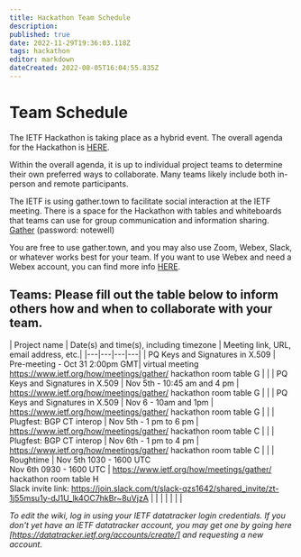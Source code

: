 ```yaml
---
title: Hackathon Team Schedule
description: 
published: true
date: 2022-11-29T19:36:03.118Z
tags: hackathon
editor: markdown
dateCreated: 2022-08-05T16:04:55.835Z
---
```


# Team Schedule

The IETF Hackathon is taking place as a hybrid event. The overall agenda for the Hackathon is [HERE](https://wiki.ietf.org/en/meeting/115/hackathon).

Within the overall agenda, it is up to individual project teams to determine their own preferred ways to collaborate. Many teams likely include both in-person and remote participants.

The IETF is using gather.town to facilitate social interaction at the IETF meeting. There is a space for the Hackathon with tables and whiteboards that teams can use for group communication and information sharing. [Gather](https://gather.town/app/L4fNNdm1NJa1sE2v/ietf)  (password: notewell)


You are free to use gather.town, and you may also use Zoom, Webex, Slack, or whatever works best for your team. If you want to use Webex and need a Webex account, you can find more info [HERE](https://wiki.ietf.org/en/meeting/115/hackathon#Webexsessionsforteams).

## Teams: Please fill out the table below to inform others how and when to collaborate with your team.

| Project name | Date(s) and time(s), including timezone | Meeting link, URL, email address, etc.|
|---|---|---|---|
|  PQ Keys and Signatures in X.509 |  Pre-meeting - Oct 31 2:00pm GMT|  virtual meeting https://www.ietf.org/how/meetings/gather/ hackathon room table G |   |
|  PQ Keys and Signatures in X.509   | Nov 5th - 10:45 am and 4 pm  | https://www.ietf.org/how/meetings/gather/ hackathon room table G  |   |
| PQ Keys and Signatures in X.509  | Nov 6 - 10am and 1pm  |  https://www.ietf.org/how/meetings/gather/ hackathon room table G  |   |
| Plugfest: BGP CT interop   | Nov 5th - 1 pm to 6 pm  | https://www.ietf.org/how/meetings/gather/ hackathon room table C  |   |
| Plugfest: BGP CT interop   | Nov 6th - 1 pm to 4 pm  | https://www.ietf.org/how/meetings/gather/ hackathon room table C  |   |
| Roughtime  | Nov 5th 1030 - 1600 UTC<br />Nov 6th 0930 - 1600 UTC   | https://www.ietf.org/how/meetings/gather/ hackathon room table H<br/>Slack invite link: https://join.slack.com/t/slack-qzs1642/shared_invite/zt-1j55msu1y-dJ1U_lk4OC7hkBr~8uVjzA  |   |
|   |   |   |   |


*To edit the wiki, log in using your IETF datatracker login credentials. If you don't yet have an IETF datatracker account, you may get one by going here [https://datatracker.ietf.org/accounts/create/] and requesting a new account.*